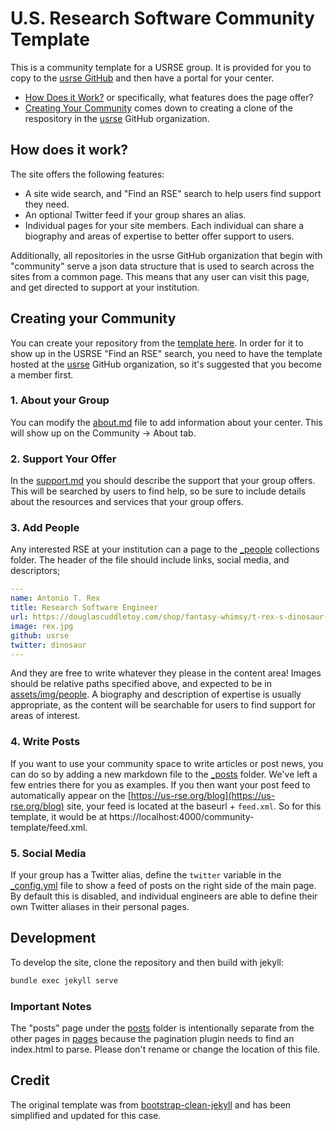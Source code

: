 # U.S. Research Software Community Template

This is a community template for a USRSE group. It is provided for you
to copy to the [usrse GitHub](https://www.github.com/usrse) and then
have a portal for your center.

 - [How Does it Work?](#how-does-it-work) or specifically, what features does the page offer?
 - [Creating Your Community](#creating-your-community) comes down to creating a clone of the respository in the [usrse](https://www.github.com/usrse) GitHub organization.

## How does it work?

The site offers the following features:

 - A site wide search, and "Find an RSE" search to help users find support they need.
 - An optional Twitter feed if your group shares an alias.
 - Individual pages for your site members. Each individual can share a biography and areas of expertise to better offer support to users.

Additionally, all repositories in the usrse GitHub organization that begin with "community" serve
a json data structure that is used to search across the sites from a common page.
This means that any user can visit this page, and get directed to support at your institution.

## Creating your Community

You can create your repository from the [template here](https://github.com/USRSE/community-template/generate).
In order for it to show up in the USRSE "Find an RSE" search, you need to have
the template hosted at the [usrse](https://www.github.com/usrse/) GitHub organization,
so it's suggested that you become a member first.

### 1. About your Group

You can modify the [about.md](pages/about.md) file to add information about your
center. This will show up on the Community -> About tab.

### 2. Support Your Offer

In the [support.md](pages.support.md) you should describe the support that your
group offers. This will be searched by users to find help, so be sure to include
details about the resources and services that your group offers.

### 3. Add People

Any interested RSE at your institution can a page to the [_people](_people) 
collections folder. The header of the file should include links, social media,
and descriptors;

```yaml
---
name: Antonio T. Rex
title: Research Software Engineer
url: https://douglascuddletoy.com/shop/fantasy-whimsy/t-rex-s-dinosaur-w-sound/
image: rex.jpg
github: usrse
twitter: dinosaur
---
```

And they are free to write whatever they please in the content area! 
Images should be relative paths specified above, and expected to be in 
[assets/img/people](assets/img/people). A biography
and description of expertise is usually appropriate, as the content will be
searchable for users to find support for areas of interest.

### 4. Write Posts

If you want to use your community space to write articles or post news, you can
do so by adding a new markdown file to the [_posts](_posts) folder. We've left
a few entries there for you as examples. If you then want your post feed to
automatically appear on the [https://us-rse.org/blog](https://us-rse.org/blog)
site, your feed is located at the baseurl + `feed.xml`. So for this template, it
would be at https://localhost:4000/community-template/feed.xml.

### 5. Social Media

If your group has a Twitter alias, define the `twitter` variable in the [_config.yml](_config.yml)
file to show a feed of posts on the right side of the main page. By default this
is disabled, and individual engineers are able to define their own Twitter
aliases in their personal pages.

## Development

To develop the site, clone the repository and then build with jekyll:

```bash
bundle exec jekyll serve
```

### Important Notes

The "posts" page under the [posts](posts) folder is intentionally separate from
the other pages in [pages](pages) because the pagination plugin needs to find an
index.html to parse. Please don't rename or change the location of this file.

## Credit

The original template was from [bootstrap-clean-jekyll](https://github.com/BlackrockDigital/startbootstrap-clean-blog-jekyll) 
and has been simplified and updated for this case.
